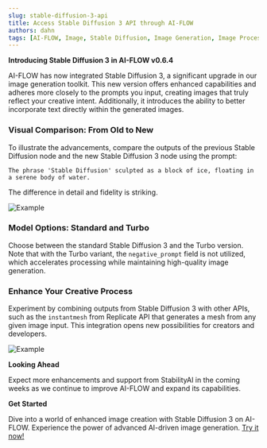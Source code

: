 ```yaml
---
slug: stable-diffusion-3-api
title: Access Stable Diffusion 3 API through AI-FLOW
authors: dahn
tags: [AI-FLOW, Image, Stable Diffusion, Image Generation, Image Processing]
---
```


<head>
  <title>Stable Diffusion 3 in AI-FLOW</title>
  <meta charSet="utf-8" />
  <meta name="twitter:card" content="summary" />
  <meta name="twitter:title" content="Stable Diffusion 3 in AI-FLOW" />
  <meta name="twitter:image" content="https://docs.ai-flow.net/img/blog-card-images/blog-sd3.png" data-rh="true"/>
  <meta property="og:image" content="https://docs.ai-flow.net/img/blog-card-images/blog-sd3.png" data-rh="true"/>
</head>

**Introducing Stable Diffusion 3 in AI-FLOW v0.6.4**

AI-FLOW has now integrated Stable Diffusion 3, a significant upgrade in our image generation toolkit. This new version offers enhanced capabilities and adheres more closely to the prompts you input, creating images that truly reflect your creative intent. Additionally, it introduces the ability to better incorporate text directly within the generated images.

### Visual Comparison: From Old to New

To illustrate the advancements, compare the outputs of the previous Stable Diffusion node and the new Stable Diffusion 3 node using the prompt:

`The phrase 'Stable Diffusion' sculpted as a block of ice, floating in a serene body of water.`

The difference in detail and fidelity is striking.

![Example](/img/blog-images/stable-diffusion-3-api-1.png)

### Model Options: Standard and Turbo

Choose between the standard Stable Diffusion 3 and the Turbo version. Note that with the Turbo variant, the `negative_prompt` field is not utilized, which accelerates processing while maintaining high-quality image generation.

### Enhance Your Creative Process

Experiment by combining outputs from Stable Diffusion 3 with other APIs, such as the `instantmesh` from Replicate API that generates a mesh from any given image input. This integration opens new possibilities for creators and developers.

![Example](/img/blog-images/stable-diffusion-3-api-2.png)

**Looking Ahead**

Expect more enhancements and support from StabilityAI in the coming weeks as we continue to improve AI-FLOW and expand its capabilities.

**Get Started**

Dive into a world of enhanced image creation with Stable Diffusion 3 on AI-FLOW. Experience the power of advanced AI-driven image generation. [Try it now!](https://app.ai-flow.net)
